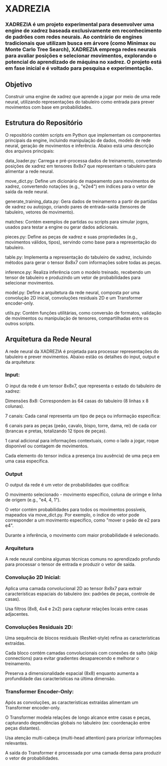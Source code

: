 # XADREZIA

### XADREZIA é um projeto experimental para desenvolver uma engine de xadrez baseada exclusivamente em reconhecimento de padrões com redes neurais. Ao contrário de engines tradicionais que utilizam busca em árvore (como Minimax ou Monte Carlo Tree Search), XADREZIA emprega redes neurais para avaliar posições e selecionar movimentos, explorando o potencial do aprendizado de máquina no xadrez. O projeto está em fase inicial e é voltado para pesquisa e experimentação.

## Objetivo

Construir uma engine de xadrez que aprende a jogar por meio de uma rede neural, utilizando representações do tabuleiro como entrada para prever movimentos com base em probabilidades.

## Estrutura do Repositório

O repositório contém scripts em Python que implementam os componentes principais da engine, incluindo manipulação de dados, modelo de rede neural, geração de movimentos e inferência. Abaixo está uma descrição dos arquivos principais:

data_loader.py: Carrega e pré-processa dados de treinamento, convertendo posições de xadrez em tensores 8x8x7 que representam o tabuleiro para alimentar a rede neural.

move_dict.py: Define um dicionário de mapeamento para movimentos de xadrez, convertendo notações (e.g., "e2e4") em índices para o vetor de saída da rede neural.

generate_training_data.py: Gera dados de treinamento a partir de partidas de xadrez ou autojogo, criando pares de entrada-saída (tensores de tabuleiro, vetores de movimento).

matches: Contém exemplos de partidas ou scripts para simular jogos, usados para testar a engine ou gerar dados adicionais.

pieces.py: Define as peças de xadrez e suas propriedades (e.g., movimentos válidos, tipos), servindo como base para a representação do tabuleiro.

table.py: Implementa a representação do tabuleiro de xadrez, incluindo métodos para gerar o tensor 8x8x7 com informações sobre todas as peças.

inference.py: Realiza inferência com o modelo treinado, recebendo um tensor de tabuleiro e produzindo um vetor de probabilidades para selecionar movimentos.

model.py: Define a arquitetura da rede neural, composta por uma convolução 2D inicial, convoluções residuais 2D e um Transformer encoder-only.

utils.py: Contém funções utilitárias, como conversão de formatos, validação de movimentos ou manipulação de tensores, compartilhadas entre os outros scripts.

## Arquitetura da Rede Neural

A rede neural da XADREZIA é projetada para processar representações do tabuleiro e prever movimentos. Abaixo estão os detalhes do input, output e da arquitetura:

### Input:

O input da rede é um tensor 8x8x7, que representa o estado do tabuleiro de xadrez:

Dimensões 8x8: Correspondem às 64 casas do tabuleiro (8 linhas x 8 colunas).

7 canais: Cada canal representa um tipo de peça ou informação específica:

6 canais para as peças (peão, cavalo, bispo, torre, dama, rei) de cada cor (brancas e pretas, totalizando 12 tipos de peças).

1 canal adicional para informações contextuais, como o lado a jogar, roque disponível ou contagem de movimentos.

Cada elemento do tensor indica a presença (ou ausência) de uma peça em uma casa específica.

### Output

O output da rede é um vetor de probabilidades que codifica:

O movimento selecionado - movimento específico, coluna de orimge e linha de origem (e.g., "e4, 4, 1").

O vetor contém probabilidades para todos os movimentos possíveis, mapeados via move_dict.py. Por exemplo, o índice do vetor pode corresponder a um movimento específico, como "mover o peão de e2 para e4".

Durante a inferência, o movimento com maior probabilidade é selecionado.

### Arquitetura

A rede neural combina algumas técnicas comuns no aprendizado profundo para processar o tensor de entrada e produzir o vetor de saída.

### Convolução 2D Inicial:

Aplica uma camada convolucional 2D ao tensor 8x8x7 para extrair características espaciais do tabuleiro (ex: padrões de peças, controle de casas).

Usa filtros (8x8, 4x4 e 2x2) para capturar relações locais entre casas adjacentes.


### Convoluções Residuais 2D:

Uma sequência de blocos residuais (ResNet-style) refina as características extraídas.

Cada bloco contém camadas convolucionais com conexões de salto (skip connections) para evitar gradientes desaparecendo e melhorar o treinamento.

Preserva a dimensionalidade espacial (8x8) enquanto aumenta a profundidade das características na última dimensão.


### Transformer Encoder-Only:

Após as convoluções, as características extraídas alimentam um Transformer encoder-only.

O Transformer modela relações de longo alcance entre casas e peças, capturando dependências globais no tabuleiro (ex: coordenação entre peças distantes).

Usa atenção multi-cabeça (multi-head attention) para priorizar informações relevantes.

A saída do Transformer é processada por uma camada densa para produzir o vetor de probabilidades.